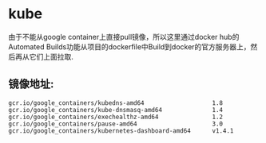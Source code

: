 # kube
由于不能从google container上直接pull镜像，所以这里通过docker hub的Automated Builds功能从项目的dockerfile中Build到docker的官方服务器上，然后再从它们上面拉取.

## 镜像地址:
```
gcr.io/google_containers/kubedns-amd64                   1.8
gcr.io/google_containers/kube-dnsmasq-amd64              1.4
gcr.io/google_containers/exechealthz-amd64               1.2
gcr.io/google_containers/pause-amd64                     3.0
gcr.io/google_containers/kubernetes-dashboard-amd64      v1.4.1
```
